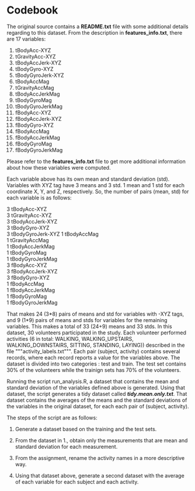 
# Codebook

The original source contains a **README.txt** file with some additional details
regarding to this dataset. From the description in **features_info.txt**, there are 17 variables:

1. tBodyAcc-XYZ       
2. tGravityAcc-XYZ    
3. tBodyAccJerk-XYZ   
4. tBodyGyro-XYZ      
5. tBodyGyroJerk-XYZ  
6. tBodyAccMag
7. tGravityAccMag     
8. tBodyAccJerkMag    
9. tBodyGyroMag       
10. tBodyGyroJerkMag   
11. fBodyAcc-XYZ       
12. fBodyAccJerk-XYZ   
13. fBodyGyro-XYZ      
14. fBodyAccMag        
15. fBodyAccJerkMag    
16. fBodyGyroMag       
17. fBodyGyroJerkMag  

Please refer to the **features_info.txt** file to get more additional information about
how these variables were computed.

Each variable above has its own mean and standard deviation (std). Variables with XYZ
tag have 3 means and 3 std. 1 mean and 1 std for each coordinate X, Y, and Z,
respectively. So, the number of pairs (mean, std) for each variable is as follows:

3 tBodyAcc-XYZ      
3 tGravityAcc-XYZ   
3 tBodyAccJerk-XYZ  
3 tBodyGyro-XYZ     
3 tBodyGyroJerk-XYZ 
1 tBodyAccMag       
1 tGravityAccMag    
1 tBodyAccJerkMag   
1 tBodyGyroMag      
1 tBodyGyroJerkMag  
3 fBodyAcc-XYZ      
3 fBodyAccJerk-XYZ  
3 fBodyGyro-XYZ     
1 fBodyAccMag       
1 fBodyAccJerkMag   
1 fBodyGyroMag      
1 fBodyGyroJerkMag  

That makes 24 (3\*8) pairs of means and std for variables with -XYZ tags, and 9 (1\*9) pairs of means and stds for variables
for the remaining variables.  This makes a total of 33 (24+9) means and 33 stds. In this dataset, 30 volunteers participated
in the study. Each volunteer performed activities (6 in total: WALKING, WALKING_UPSTAIRS, WALKING_DOWNSTAIRS,
SITTING, STANDING, LAYING)) described in the file """activity_labels.txt""".  Each pair (subject, activity) contains
several records, where each record reports a value for the variables above. The dataset is divided into two
categories : test and train. The test set contains 30% of the volunteers
while the trainign sets has 70% of the volunteers.

Running the script run_analysis.R, a dataset that contains the mean and standard deviation of the variables defined above is 
generated. Using that dataset,  the script generates a tidy dataset called ***tidy.mean.only.txt***.  That dataset
contains the averages of the means and the standard deviations of the variables in the original dataset, for each
each pair of (subject, activity). 

The steps of the script are as follows:

1. Generate a dataset based on the training and the test sets.

2. From the dataset in 1., obtain only the measurements that are mean and standard
deviation for each measurement.

3. From the assignment, rename the activity names in a more descriptive way. 

4. Using that dataset above, generate a second dataset with the average of each variable
for each subject and each activity.

